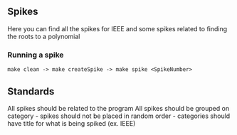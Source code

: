 ## Spikes
Here you can find all the spikes for IEEE and some spikes related to finding the roots to a polynomial

### Running a spike

`make clean -> make createSpike -> make spike <SpikeNumber>`

## Standards

All spikes should be related to the program
All spikes should be grouped on category 
     -  spikes should not be placed in random order
     -  categories should have title for what is being spiked (ex. IEEE)

